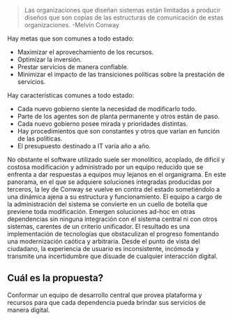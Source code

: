 > Las organizaciones que diseñan   sistemas están limitadas a producir diseños que son copias de las estructuras de comunicación de estas organizaciones.
> -Melvin Conway
  
Hay metas que son comunes a todo estado:
- Maximizar el aprovechamiento de los recursos.
- Optimizar la inversión.
- Prestar servicios de manera confiable.
- Minimizar el impacto de las transiciones políticas sobre la prestación de servicios.

 Hay características comunes a todo estado:
- Cada nuevo gobierno siente la necesidad de modificarlo todo.
- Parte de los agentes son de planta permanente y otros están de paso.
- Cada nuevo gobierno posee mirada y prioridades distintas.
- Hay procedimientos que son constantes y otros que varían en función de las políticas.
- El presupuesto destinado a IT varía año a año.

No obstante el software utilizado suele ser monolítico, acoplado, de dificil y costosa modificación y administrado por un equipo reducido que se enfrenta a dar respuestas a equipos muy lejanos en el organigrama.
    En este panorama, en el que se adquiere soluciones integradas producidas por terceros, la ley de Conway se vuelve en contra del estado sometiéndolo a una dinámica ajena a su estructura y funcionamiento.
    El equipo a cargo de la administración del sistema se convierte en un cuello de botella que previene toda modificación.
    Emergen soluciones ad-hoc en otras dependencias sin ninguna integración con el sistema central ni con otros sistemas, carentes de un criterio unificador.
    El resultado es una implementación de tecnologías que obstaculizan el progreso fomentando una modernización caótica y arbitraria.
    Desde el punto de vista del ciudadano, la experiencia de usuario es inconsistente, incómoda y transmite una incertidumbre que disuade de cualquier interacción digital.

## Cuál es la propuesta?
Conformar un equipo de desarrollo central que provea plataforma y recursos para que cada dependencia pueda brindar sus servicios de manera digital.
